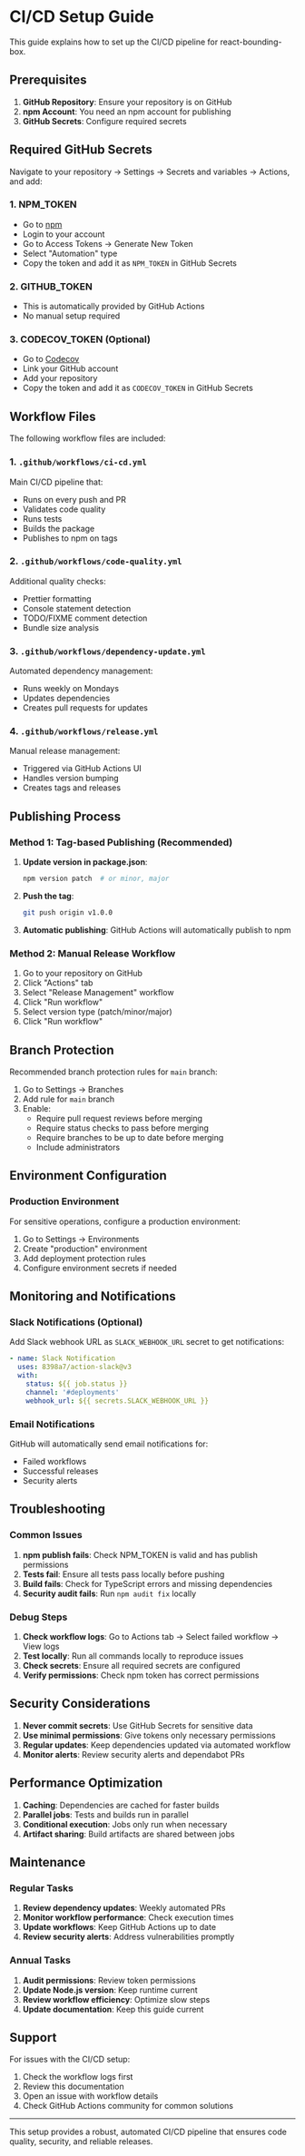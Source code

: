 # CI/CD Setup Guide

This guide explains how to set up the CI/CD pipeline for react-bounding-box.

## Prerequisites

1. **GitHub Repository**: Ensure your repository is on GitHub
2. **npm Account**: You need an npm account for publishing
3. **GitHub Secrets**: Configure required secrets

## Required GitHub Secrets

Navigate to your repository → Settings → Secrets and variables → Actions, and add:

### 1. NPM_TOKEN

- Go to [npm](https://www.npmjs.com/)
- Login to your account
- Go to Access Tokens → Generate New Token
- Select "Automation" type
- Copy the token and add it as `NPM_TOKEN` in GitHub Secrets

### 2. GITHUB_TOKEN

- This is automatically provided by GitHub Actions
- No manual setup required

### 3. CODECOV_TOKEN (Optional)

- Go to [Codecov](https://codecov.io/)
- Link your GitHub account
- Add your repository
- Copy the token and add it as `CODECOV_TOKEN` in GitHub Secrets

## Workflow Files

The following workflow files are included:

### 1. `.github/workflows/ci-cd.yml`

Main CI/CD pipeline that:

- Runs on every push and PR
- Validates code quality
- Runs tests
- Builds the package
- Publishes to npm on tags

### 2. `.github/workflows/code-quality.yml`

Additional quality checks:

- Prettier formatting
- Console statement detection
- TODO/FIXME comment detection
- Bundle size analysis

### 3. `.github/workflows/dependency-update.yml`

Automated dependency management:

- Runs weekly on Mondays
- Updates dependencies
- Creates pull requests for updates

### 4. `.github/workflows/release.yml`

Manual release management:

- Triggered via GitHub Actions UI
- Handles version bumping
- Creates tags and releases

## Publishing Process

### Method 1: Tag-based Publishing (Recommended)

1. **Update version in package.json**:

   ```bash
   npm version patch  # or minor, major
   ```

2. **Push the tag**:

   ```bash
   git push origin v1.0.0
   ```

3. **Automatic publishing**: GitHub Actions will automatically publish to npm

### Method 2: Manual Release Workflow

1. Go to your repository on GitHub
2. Click "Actions" tab
3. Select "Release Management" workflow
4. Click "Run workflow"
5. Select version type (patch/minor/major)
6. Click "Run workflow"

## Branch Protection

Recommended branch protection rules for `main` branch:

1. Go to Settings → Branches
2. Add rule for `main` branch
3. Enable:
   - Require pull request reviews before merging
   - Require status checks to pass before merging
   - Require branches to be up to date before merging
   - Include administrators

## Environment Configuration

### Production Environment

For sensitive operations, configure a production environment:

1. Go to Settings → Environments
2. Create "production" environment
3. Add deployment protection rules
4. Configure environment secrets if needed

## Monitoring and Notifications

### Slack Notifications (Optional)

Add Slack webhook URL as `SLACK_WEBHOOK_URL` secret to get notifications:

```yaml
- name: Slack Notification
  uses: 8398a7/action-slack@v3
  with:
    status: ${{ job.status }}
    channel: '#deployments'
    webhook_url: ${{ secrets.SLACK_WEBHOOK_URL }}
```

### Email Notifications

GitHub will automatically send email notifications for:

- Failed workflows
- Successful releases
- Security alerts

## Troubleshooting

### Common Issues

1. **npm publish fails**: Check NPM_TOKEN is valid and has publish permissions
2. **Tests fail**: Ensure all tests pass locally before pushing
3. **Build fails**: Check for TypeScript errors and missing dependencies
4. **Security audit fails**: Run `npm audit fix` locally

### Debug Steps

1. **Check workflow logs**: Go to Actions tab → Select failed workflow → View logs
2. **Test locally**: Run all commands locally to reproduce issues
3. **Check secrets**: Ensure all required secrets are configured
4. **Verify permissions**: Check npm token has correct permissions

## Security Considerations

1. **Never commit secrets**: Use GitHub Secrets for sensitive data
2. **Use minimal permissions**: Give tokens only necessary permissions
3. **Regular updates**: Keep dependencies updated via automated workflow
4. **Monitor alerts**: Review security alerts and dependabot PRs

## Performance Optimization

1. **Caching**: Dependencies are cached for faster builds
2. **Parallel jobs**: Tests and builds run in parallel
3. **Conditional execution**: Jobs only run when necessary
4. **Artifact sharing**: Build artifacts are shared between jobs

## Maintenance

### Regular Tasks

1. **Review dependency updates**: Weekly automated PRs
2. **Monitor workflow performance**: Check execution times
3. **Update workflows**: Keep GitHub Actions up to date
4. **Review security alerts**: Address vulnerabilities promptly

### Annual Tasks

1. **Audit permissions**: Review token permissions
2. **Update Node.js version**: Keep runtime current
3. **Review workflow efficiency**: Optimize slow steps
4. **Update documentation**: Keep this guide current

## Support

For issues with the CI/CD setup:

1. Check the workflow logs first
2. Review this documentation
3. Open an issue with workflow details
4. Check GitHub Actions community for common solutions

---

This setup provides a robust, automated CI/CD pipeline that ensures code quality, security, and reliable releases.
